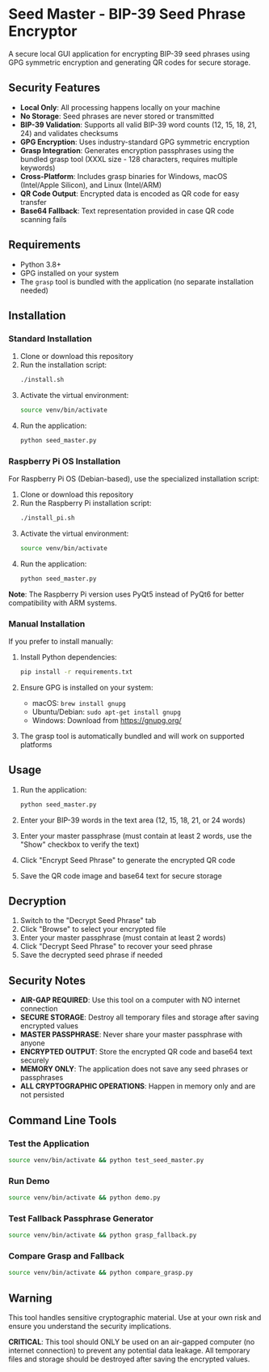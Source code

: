 # Seed Master - BIP-39 Seed Phrase Encryptor

A secure local GUI application for encrypting BIP-39 seed phrases using GPG symmetric encryption and generating QR codes for secure storage.

## Security Features

- **Local Only**: All processing happens locally on your machine
- **No Storage**: Seed phrases are never stored or transmitted
- **BIP-39 Validation**: Supports all valid BIP-39 word counts (12, 15, 18, 21, 24) and validates checksums
- **GPG Encryption**: Uses industry-standard GPG symmetric encryption
- **Grasp Integration**: Generates encryption passphrases using the bundled grasp tool (XXXL size - 128 characters, requires multiple keywords)
- **Cross-Platform**: Includes grasp binaries for Windows, macOS (Intel/Apple Silicon), and Linux (Intel/ARM)
- **QR Code Output**: Encrypted data is encoded as QR code for easy transfer
- **Base64 Fallback**: Text representation provided in case QR code scanning fails

## Requirements

- Python 3.8+
- GPG installed on your system
- The `grasp` tool is bundled with the application (no separate installation needed)

## Installation

### Standard Installation

1. Clone or download this repository
2. Run the installation script:
   ```bash
   ./install.sh
   ```
3. Activate the virtual environment:
   ```bash
   source venv/bin/activate
   ```
4. Run the application:
   ```bash
   python seed_master.py
   ```

### Raspberry Pi OS Installation

For Raspberry Pi OS (Debian-based), use the specialized installation script:

1. Clone or download this repository
2. Run the Raspberry Pi installation script:
   ```bash
   ./install_pi.sh
   ```
3. Activate the virtual environment:
   ```bash
   source venv/bin/activate
   ```
4. Run the application:
   ```bash
   python seed_master.py
   ```

**Note**: The Raspberry Pi version uses PyQt5 instead of PyQt6 for better compatibility with ARM systems.

### Manual Installation

If you prefer to install manually:

1. Install Python dependencies:
   ```bash
   pip install -r requirements.txt
   ```

2. Ensure GPG is installed on your system:
   - macOS: `brew install gnupg`
   - Ubuntu/Debian: `sudo apt-get install gnupg`
   - Windows: Download from https://gnupg.org/

3. The grasp tool is automatically bundled and will work on supported platforms

## Usage

1. Run the application:
   ```bash
   python seed_master.py
   ```

2. Enter your BIP-39 words in the text area (12, 15, 18, 21, or 24 words)
3. Enter your master passphrase (must contain at least 2 words, use the "Show" checkbox to verify the text)
4. Click "Encrypt Seed Phrase" to generate the encrypted QR code
5. Save the QR code image and base64 text for secure storage

## Decryption

1. Switch to the "Decrypt Seed Phrase" tab
2. Click "Browse" to select your encrypted file
3. Enter your master passphrase (must contain at least 2 words)
4. Click "Decrypt Seed Phrase" to recover your seed phrase
5. Save the decrypted seed phrase if needed

## Security Notes

- **AIR-GAP REQUIRED**: Use this tool on a computer with NO internet connection
- **SECURE STORAGE**: Destroy all temporary files and storage after saving encrypted values
- **MASTER PASSPHRASE**: Never share your master passphrase with anyone
- **ENCRYPTED OUTPUT**: Store the encrypted QR code and base64 text securely
- **MEMORY ONLY**: The application does not save any seed phrases or passphrases
- **ALL CRYPTOGRAPHIC OPERATIONS**: Happen in memory only and are not persisted

## Command Line Tools

### Test the Application
```bash
source venv/bin/activate && python test_seed_master.py
```

### Run Demo
```bash
source venv/bin/activate && python demo.py
```

### Test Fallback Passphrase Generator
```bash
source venv/bin/activate && python grasp_fallback.py
```

### Compare Grasp and Fallback
```bash
source venv/bin/activate && python compare_grasp.py
```

## Warning

This tool handles sensitive cryptographic material. Use at your own risk and ensure you understand the security implications.

**CRITICAL**: This tool should ONLY be used on an air-gapped computer (no internet connection) to prevent any potential data leakage. All temporary files and storage should be destroyed after saving the encrypted values.
